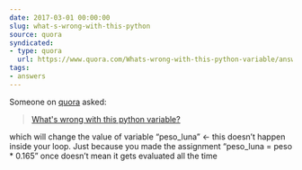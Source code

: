 ```yaml
---
date: 2017-03-01 00:00:00
slug: what-s-wrong-with-this-python
source: quora
syndicated:
- type: quora
  url: https://www.quora.com/Whats-wrong-with-this-python-variable/answer/Roy-Tang
tags:
- answers
---
```


Someone on [quora](https://quora.com) asked:

> [What's wrong with this python variable?](https://www.quora.com/Whats-wrong-with-this-python-variable/answer/Roy-Tang)


which will change the value of variable “peso_luna” &lt;- this doesn’t happen inside your loop. Just because you made the assignment “peso_luna = peso * 0.165” once doesn’t mean it gets evaluated all the time